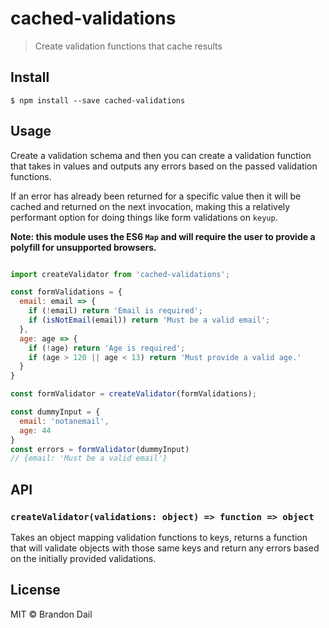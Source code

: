 # cached-validations

> Create validation functions that cache results

## Install

```
$ npm install --save cached-validations
```

## Usage

Create a validation schema and then you can create a validation function that takes in values and outputs any errors based on the passed validation functions.

If an error has already been returned for a specific value then it will be cached and returned on the next invocation, making this a relatively performant option for doing things like form validations on `keyup`.

**Note: this module uses the ES6 `Map` and will require the user to provide a polyfill for unsupported browsers.**

```js

import createValidator from 'cached-validations';

const formValidations = {
  email: email => {
    if (!email) return 'Email is required';
    if (isNotEmail(email)) return 'Must be a valid email';
  },
  age: age => {
    if (!age) return 'Age is required';
    if (age > 120 || age < 13) return 'Must provide a valid age.'
  }
}

const formValidator = createValidator(formValidations);

const dummyInput = {
  email: 'notanemail',
  age: 44
}
const errors = formValidator(dummyInput)
// {email: 'Must be a valid email'}
```


## API

### `createValidator(validations: object) => function => object`
Takes an object mapping validation functions to keys, returns
a function that will validate objects with those same keys and
return any errors based on the initially provided validations.

## License

MIT © Brandon Dail
